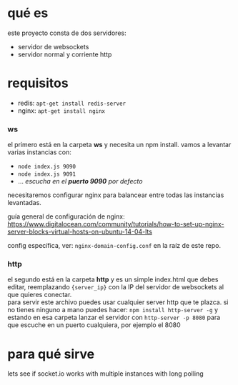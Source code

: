 # qué es
este proyecto consta de dos servidores:
 - servidor de websockets
 - servidor normal y corriente http

# requisitos
 - redis: `apt-get install redis-server`
 - nginx: `apt-get install nginx`

### ws
el primero está en la carpeta **ws** y necesita un npm install.
vamos a levantar varias instancias con:
 - `node index.js 9090`
 - `node index.js 9091`
 - ...
_escucha en el **puerto 9090** por defecto_

necesitaremos configurar nginx para balancear entre todas las instancias levantadas.  

guía general de configuración de nginx:   https://www.digitalocean.com/community/tutorials/how-to-set-up-nginx-server-blocks-virtual-hosts-on-ubuntu-14-04-lts

config específica, ver: `nginx-domain-config.conf` en la raíz de este repo.

### http
el segundo está en la carpeta **http** y es un simple index.html que debes editar, reemplazando `{server_ip}` con la IP del servidor de websockets al que quieres conectar.  
para servir este archivo puedes usar cualquier server http que te plazca. si no tienes ninguno a mano puedes hacer: `npm install http-server -g`
y estando en esa carpeta lanzar el servidor con `http-server -p 8080` para que escuche en un puerto cualquiera, por ejemplo el 8080

# para qué sirve
lets see if socket.io works with multiple instances with long polling
